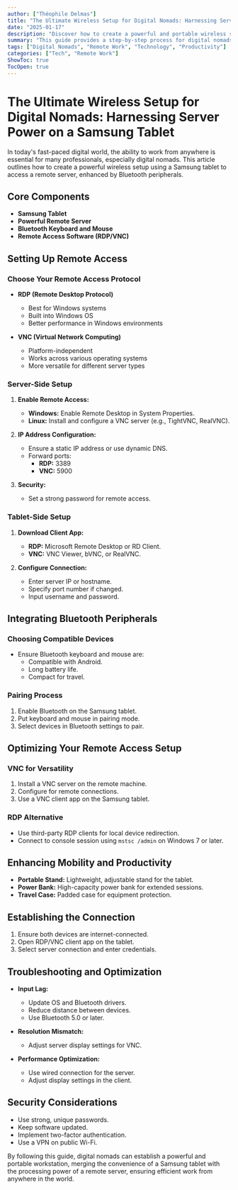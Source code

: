```yaml
---
author: ["Théophile Delmas"]
title: "The Ultimate Wireless Setup for Digital Nomads: Harnessing Server Power on a Samsung Tablet"
date: "2025-01-17"
description: "Discover how to create a powerful and portable wireless setup using a Samsung tablet and a remote server, perfect for digital nomads."
summary: "This guide provides a step-by-step process for digital nomads to set up a wireless workstation using a Samsung tablet, remote server, and Bluetooth peripherals, ensuring productivity on the go."
tags: ["Digital Nomads", "Remote Work", "Technology", "Productivity"]
categories: ["Tech", "Remote Work"]
ShowToc: true
TocOpen: true
---
```


# The Ultimate Wireless Setup for Digital Nomads: Harnessing Server Power on a Samsung Tablet

In today's fast-paced digital world, the ability to work from anywhere is essential for many professionals, especially digital nomads. This article outlines how to create a powerful wireless setup using a Samsung tablet to access a remote server, enhanced by Bluetooth peripherals.

## Core Components

- **Samsung Tablet**
- **Powerful Remote Server**
- **Bluetooth Keyboard and Mouse**
- **Remote Access Software (RDP/VNC)**

## Setting Up Remote Access

### Choose Your Remote Access Protocol

- **RDP (Remote Desktop Protocol)**
  - Best for Windows systems
  - Built into Windows OS
  - Better performance in Windows environments

- **VNC (Virtual Network Computing)**
  - Platform-independent
  - Works across various operating systems
  - More versatile for different server types

### Server-Side Setup

1. **Enable Remote Access:**
   - **Windows:** Enable Remote Desktop in System Properties.
   - **Linux:** Install and configure a VNC server (e.g., TightVNC, RealVNC).

2. **IP Address Configuration:**
   - Ensure a static IP address or use dynamic DNS.
   - Forward ports:
     - **RDP:** 3389
     - **VNC:** 5900

3. **Security:**
   - Set a strong password for remote access.

### Tablet-Side Setup

1. **Download Client App:**
   - **RDP:** Microsoft Remote Desktop or RD Client.
   - **VNC:** VNC Viewer, bVNC, or RealVNC.

2. **Configure Connection:**
   - Enter server IP or hostname.
   - Specify port number if changed.
   - Input username and password.

## Integrating Bluetooth Peripherals

### Choosing Compatible Devices

- Ensure Bluetooth keyboard and mouse are:
  - Compatible with Android.
  - Long battery life.
  - Compact for travel.

### Pairing Process

1. Enable Bluetooth on the Samsung tablet.
2. Put keyboard and mouse in pairing mode.
3. Select devices in Bluetooth settings to pair.

## Optimizing Your Remote Access Setup

### VNC for Versatility

1. Install a VNC server on the remote machine.
2. Configure for remote connections.
3. Use a VNC client app on the Samsung tablet.

### RDP Alternative

- Use third-party RDP clients for local device redirection.
- Connect to console session using `mstsc /admin` on Windows 7 or later.

## Enhancing Mobility and Productivity

- **Portable Stand:** Lightweight, adjustable stand for the tablet.
- **Power Bank:** High-capacity power bank for extended sessions.
- **Travel Case:** Padded case for equipment protection.

## Establishing the Connection

1. Ensure both devices are internet-connected.
2. Open RDP/VNC client app on the tablet.
3. Select server connection and enter credentials.

## Troubleshooting and Optimization

- **Input Lag:** 
  - Update OS and Bluetooth drivers.
  - Reduce distance between devices.
  - Use Bluetooth 5.0 or later.

- **Resolution Mismatch:** 
  - Adjust server display settings for VNC.

- **Performance Optimization:**
  - Use wired connection for the server.
  - Adjust display settings in the client.

## Security Considerations

- Use strong, unique passwords.
- Keep software updated.
- Implement two-factor authentication.
- Use a VPN on public Wi-Fi.

By following this guide, digital nomads can establish a powerful and portable workstation, merging the convenience of a Samsung tablet with the processing power of a remote server, ensuring efficient work from anywhere in the world.
